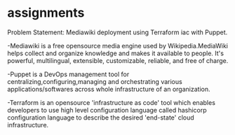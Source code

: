 # assignments
Problem Statement: Mediawiki deployment using Terraform iac with Puppet.

-Mediawiki is a free opensource media engine used by Wikipedia.MediaWiki helps collect and organize knowledge and makes it available to people. It's powerful, multilingual, extensible, customizable, reliable, and free of charge.

-Puppet is a DevOps management tool for centralizing,configuring,managing and orchestrating various applications/softwares across whole infrastructure of an organization.

-Terraform is an opensource 'infrastructure as code' tool which enables developers to use high level configuration language called hashicorp configuration language to describe the desired 'end-state' cloud infrastructure.


